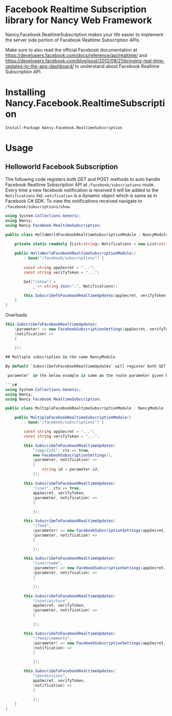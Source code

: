 # Facebook Realtime Subscription library for Nancy Web Framework

Nancy.Facebook.RealtimeSubscription makes your life easier to implement the server side portion of Facebook Realtime Subscription APIs.

Make sure to also read the official Facebook documentation at https://developers.facebook.com/docs/reference/api/realtime/ and
https://developers.facebook.com/blog/post/2012/09/21/bringing-real-time-updates-to-the-app-dashboard/ to understand about Facebook Realtime
Subscription API.

# Installing Nancy.Facebook.RealtimeSubscription

```
Install-Package Nancy.Facebook.RealtimeSubscription
```

# Usage

## Helloworld Facebook Subscription

The following code registers both GET and POST methods to auto handle Facebook Realtime Subscription API at `/facebook/subscriptions` route.
Every time a new facebook notification is received it will be added to the `Notifications` list. `notification` is a dynamic object which is
same as in Facebook C# SDK.
To view the notifications received navigate to `/facebook/subscriptions/show`.

```c#
using System.Collections.Generic;
using Nancy;
using Nancy.Facebook.RealtimeSubscription;

public class HelloWorldFacebookRealtimeSubscriptionModule : NancyModule {
    
    private static readonly IList<string> Notifications = new List<string>();

    public HelloWorldFacebookRealtimeSubscriptionModule()
        : base("/facebook/subscriptions") {
        
		const string appSecret = "...";
        const string verifyToken = "...";

        Get["/show"] =
            _ => string.Join(",", Notifications);

        this.SubscribeToFacebookRealtimeUpdates(appSecret, verifyToken, notification => Notifications.Add((string)notification.ToString()));
    }
}
```

Overloads

```c#
this.SubscribeToFacebookRealtimeUpdates(
    (parameter) => new FacebookSubscriptionSettings(appSecret, verifyToken),
    (notification) =>
    {

    });

## Multiple subscription in the same NancyModule

By default `SubscribeToFacebookRealtimeUpdates` will register both GET and POST routes for `/`. You can find some overload methods to suit your needs.

`parameter` in the below example is same as the route parameter given by Nancy.

```c#
using System.Collections.Generic;
using Nancy;
using Nancy.Facebook.RealtimeSubscription;

public class MultipleFacebookRealtimeSubscriptionModule : NancyModule {

    public MultipleFacebookRealtimeSubscriptionModule()
        : base("/facebook/subscriptions") {

        const string appSecret = "...";
        const string verifyToken = "...";

        this.SubscribeToFacebookRealtimeUpdates(
            "/app/{id}", ctx => true,
            new FacebookSubscriptionSettings(),
            (parameter, notification) =>
            {
                string id = parameter.id;
            });

        this.SubscribeToFacebookRealtimeUpdates(
            "/user", ctx => true,
            appSecret, verifyToken,
            (parameter, notification) =>
            {

            });

        this.SubscribeToFacebookRealtimeUpdates(
            "/feed",
            (parameter) => new FacebookSubscriptionSettings(appSecret, verifyToken),
            (parameter, notification) =>
            {

            });

        this.SubscribeToFacebookRealtimeUpdates(
            "/user/name",
            (parameter) => new FacebookSubscriptionSettings(appSecret, verifyToken),
            (parameter, notification) =>
            {

            });

        this.SubscribeToFacebookRealtimeUpdates(
            "/user/picture",
            appSecret, verifyToken,
            (parameter, notification) =>
            {

            });

        this.SubscribeToFacebookRealtimeUpdates(
            "/feed/comments",
            (parameter) => new FacebookSubscriptionSettings(appSecret, verifyToken),
            (notification) =>
            {

            });

        this.SubscribeToFacebookRealtimeUpdates(
            "/permissions",
            appSecret, verifyToken,
            (notification) =>
            {

            });
    }
}
```